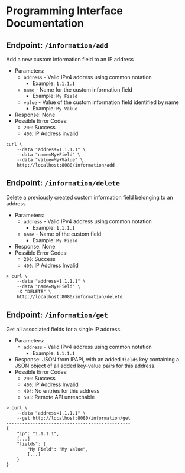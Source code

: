 # Programming Interface Documentation

## Endpoint: `/information/add`
Add a new custom information field to an IP address

- Parameters:
    - `address` - Valid IPv4 address using common notation
        - Example: `1.1.1.1`
    - `name` - Name for the custom information field
        - Example: `My Field`
    - `value` - Value of the custom information field identified by name
        - Example: `My Value`
- Response: None
- Possible Error Codes:
    - `200`: Success
    - `400`: IP Address invalid

```
curl \
    --data "address=1.1.1.1" \
    --data "name=My+Field" \
    --data "value=My+Value" \
    http://localhost:8080/information/add
```

## Endpoint: `/information/delete`
Delete a previously created custom information field belonging to an address

- Parameters:
    - `address` - Valid IPv4 address using common notation
        - Example: `1.1.1.1`
    - `name` - Name of the custom field
        - Example: `My Field`
- Response: None
- Possible Error Codes:
    - `200`: Success
    - `400`: IP Address Invalid

```
> curl \
    --data "address=1.1.1.1" \
    --data "name=My+Field" \
    -X "DELETE" \
    http://localhost:8080/information/delete
```

## Endpoint: `/information/get`
Get all associated fields for a single IP address.

- Parameters:
    - `address` - Valid IPv4 address using common notation
        - Example: `1.1.1.1`
- Response: JSON from IPAPI, with an added `fields` key containing a JSON object of all added
  key-value pairs for this address.
- Possible Error Codes:
    - `200`: Success
    - `400`: IP Address Invalid
    - `404`: No entries for this address
    - `503`: Remote API unreachable

```
> curl \
    --data "address=1.1.1.1" \
    --get http://localhost:8080/information/get
-----------------------------------------------
{
    "ip": "1.1.1.1",
    [...]
    "fields": {
        "My Field": "My Value",
        [...]
    }
}
```
